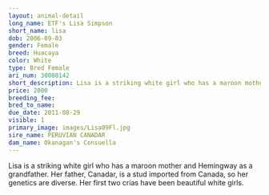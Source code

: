 ```yaml
---
layout: animal-detail
long_name: ETF's Lisa Simpson 
short_name: lisa
dob: 2006-09-03
gender: Female
breed: Huacaya
color: White
type: Bred Female
ari_num: 30008142
short_description: Lisa is a striking white girl who has a maroon mother and Hemingway as a grandfather.
price: 2000
breeding_fee: 
bred_to_name: 
due_date: 2011-08-29
visible: 1
primary_image: images/Lisa09Fl.jpg
sire_name: PERUVIAN CANADAR
dam_name: Okanagan's Consuella
---
```

Lisa is a striking white girl who has a maroon mother and Hemingway as a grandfather. Her father, Canadar, is a stud imported from Canada, so her genetics are diverse. Her first two crias have been beautiful white girls. 
